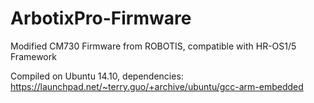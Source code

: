 # ArbotixPro-Firmware
Modified CM730 Firmware from ROBOTIS, compatible with HR-OS1/5 Framework

Compiled on Ubuntu 14.10, dependencies: https://launchpad.net/~terry.guo/+archive/ubuntu/gcc-arm-embedded
